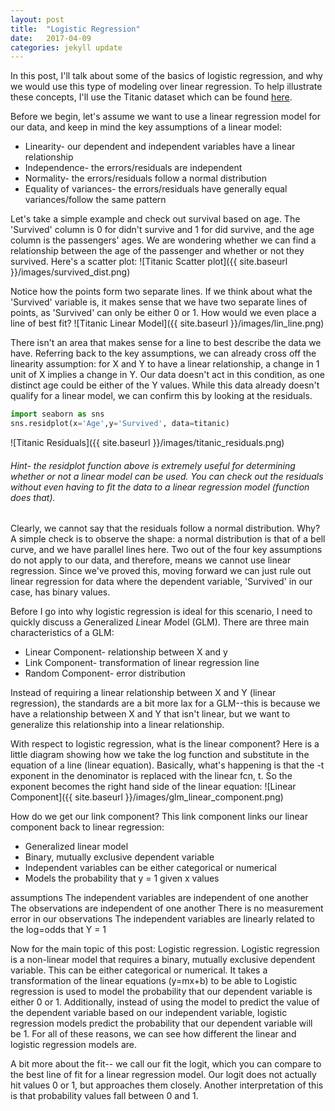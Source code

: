 ```yaml
---
layout: post
title:  "Logistic Regression"
date:   2017-04-09
categories: jekyll update
---
```


In this post, I'll talk about some of the basics of logistic regression, and why we would use this type of modeling over linear regression. To help illustrate these concepts, I'll use the Titanic dataset which can be found [here](https://www.kaggle.com/c/titanic/data).

Before we begin, let's assume we want to use a linear regression model for our data, and keep in mind the key assumptions of a linear model:
* Linearity- our dependent and independent variables have a linear relationship
* Independence- the errors/residuals are independent
* Normality- the errors/residuals follow a normal distribution
* Equality of variances- the errors/residuals have generally equal variances/follow the same pattern

Let's take a simple example and check out survival based on age. The 'Survived' column is 0 for didn't survive and 1 for did survive, and the age column is the passengers' ages. We are wondering whether we can find a relationship between the age of the passenger and whether or not they survived. Here's a scatter plot:
![Titanic Scatter plot]({{ site.baseurl }}/images/survived_dist.png)

Notice how the points form two separate lines. If we think about what the 'Survived' variable is, it makes sense that we have two separate lines of points, as 'Survived' can only be either 0 or 1. How would we even place a line of best fit?
![Titanic Linear Model]({{ site.baseurl }}/images/lin_line.png)

There isn't an area that makes sense for a line to best describe the data we have. Referring back to the key assumptions, we can already cross off the linearity assumption: for X and Y to have a linear relationship, a change in 1 unit of X implies a change in Y. Our data doesn't act in this condition, as one distinct age could be either of the Y values. While this data already doesn't qualify for a linear model, we can confirm this by looking at the residuals.

```python
import seaborn as sns
sns.residplot(x='Age',y='Survived', data=titanic)
```
![Titanic Residuals]({{ site.baseurl }}/images/titanic_residuals.png)
###### *Hint*- the residplot function above is extremely useful for determining whether or not a linear model can be used. You can check out the residuals without even having to fit the data to a linear regression model (function does that).

Clearly, we cannot say that the residuals follow a normal distribution. Why? A simple check is to observe the shape: a normal distribution is that of a bell curve, and we have parallel lines here. Two out of the four key assumptions do not apply to our data, and therefore, means we cannot use linear regression. Since we've proved this, moving forward we can just rule out linear regression for data where the dependent variable, 'Survived' in our case, has binary values.

Before I go into why logistic regression is ideal for this scenario, I need to quickly discuss a *G*eneralized *L*inear *M*odel (GLM). There are three main characteristics of a GLM:
* Linear Component- relationship between X and y
* Link Component- transformation of linear regression line
* Random Component- error distribution

Instead of requiring a linear relationship between X and Y (linear regression), the standards are a bit more lax for a GLM--this is because we have a relationship between X and Y that isn't linear, but we want to generalize this relationship into a linear relationship. 

With respect to logistic regression, what is the linear component? Here is a little diagram showing how we take the log function and substitute in the equation of a line (linear equation). Basically, what's happening is that the -t exponent in the denominator is replaced with the linear fcn, t. So the exponent becomes the right hand side of the linear equation:
![Linear Component]({{ site.baseurl }}/images/glm_linear_component.png)

How do we get our link component? This link component links our linear component back to linear regression:

* Generalized linear model
* Binary, mutually exclusive dependent variable
* Independent variables can be either categorical or numerical
* Models the probability that y = 1 given x values

assumptions
The independent variables are independent of one another
The observations are independent of one another
There is no measurement error in our observations
The independent variables are linearly related to the log=odds that Y = 1



Now for the main topic of this post: Logistic regression. Logistic regression is a non-linear model that requires a binary, mutually exclusive dependent variable. This can be either categorical or numerical. It takes a transformation of the linear equations (y=mx+b) to be able to Logistic regression is used to model the probability that our dependent variable is either 0 or 1. Additionally, instead of using the model to predict the value of the dependent variable based on our independent variable, logistic regression models predict the probability that our dependent variable will be 1. For all of these reasons, we can see how different the linear and logistic regression models are.

A bit more about the fit-- we call our fit the logit, which you can compare to the best line of fit for a linear regression model. Our logit does not actually hit values 0 or 1, but approaches them closely. Another interpretation of this is that probability values fall between 0 and 1.
